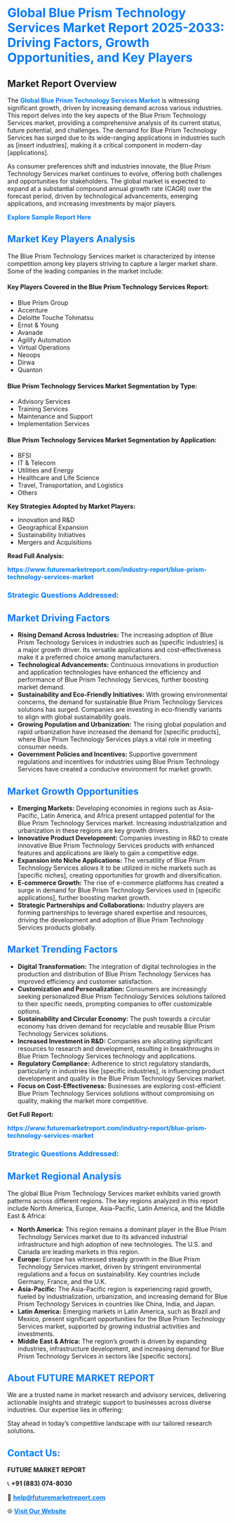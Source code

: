 <h1 style="color: #007BFF;">Global Blue Prism Technology Services Market Report 2025-2033: Driving Factors, Growth Opportunities, and Key Players</h1>

<section id="overview">
<h2>Market Report Overview</h2>
<p>The <a href="https://www.futuremarketreport.com/industry-report/blue-prism-technology-services-market" style="color: #007BFF; text-decoration: none;"><strong>Global Blue Prism Technology Services Market</strong></a> is witnessing significant growth, driven by increasing demand across various industries. This report delves into the key aspects of the Blue Prism Technology Services market, providing a comprehensive analysis of its current status, future potential, and challenges. The demand for Blue Prism Technology Services has surged due to its wide-ranging applications in industries such as [insert industries], making it a critical component in modern-day [applications].</p>
<p>As consumer preferences shift and industries innovate, the Blue Prism Technology Services market continues to evolve, offering both challenges and opportunities for stakeholders. The global market is expected to expand at a substantial compound annual growth rate (CAGR) over the forecast period, driven by technological advancements, emerging applications, and increasing investments by major players.</p>
</section>

<section id="overview">
<p><a href="https://www.futuremarketreport.com/request-sample/reportId=62399" style="color: #007BFF; text-decoration: none;"><strong>Explore Sample Report Here</strong></a></p>
</section>

<section id="key-players">
<h2 style="color: #007BFF;">Market Key Players Analysis</h2>
<p>The Blue Prism Technology Services market is characterized by intense competition among key players striving to capture a larger market share. Some of the leading companies in the market include:</p>
<h4>Key Players Covered in the Blue Prism Technology Services Report:</h4>
<ul><li>Blue Prism Group</li><li>Accenture</li><li>Deloitte Touche Tohmatsu</li><li>Ernst &amp; Young</li><li>Avanade</li><li>Agilify Automation</li><li>Virtual Operations</li><li>Neoops</li><li>Dirwa</li><li>Quanton</li></ul>
<h4>Blue Prism Technology Services Market Segmentation by Type:</h4>
<ul><li>Advisory Services</li><li>Training Services</li><li>Maintenance and Support</li><li>Implementation Services</li></ul>

<h4>Blue Prism Technology Services Market Segmentation by Application:</h4>
<ul><li>BFSI</li><li>IT &amp; Telecom</li><li>Utilities and Energy</li><li>Healthcare and Life Science</li><li>Travel, Transportation, and Logistics</li><li>Others</li></ul>
<p><strong>Key Strategies Adopted by Market Players:</strong></p>
<ul>
<li>Innovation and R&D</li>
<li>Geographical Expansion</li>
<li>Sustainability Initiatives</li>
<li>Mergers and Acquisitions</li>
</ul>
</section>

<section>
<p><strong>Read Full Analysis: </strong></p><a href="https://www.futuremarketreport.com/industry-report/blue-prism-technology-services-market" style="color: #007BFF; text-decoration: none;"><strong>https://www.futuremarketreport.com/industry-report/blue-prism-technology-services-market</strong></a>
<h3 style="color: #007BFF;">Strategic Questions Addressed:</h3>
</section>

<section id="driving-factors">
<h2 style="color: #007BFF;">Market Driving Factors</h2>
<ul>
<li><strong>Rising Demand Across Industries:</strong> The increasing adoption of Blue Prism Technology Services in industries such as [specific industries] is a major growth driver. Its versatile applications and cost-effectiveness make it a preferred choice among manufacturers.</li>
<li><strong>Technological Advancements:</strong> Continuous innovations in production and application technologies have enhanced the efficiency and performance of Blue Prism Technology Services, further boosting market demand.</li>
<li><strong>Sustainability and Eco-Friendly Initiatives:</strong> With growing environmental concerns, the demand for sustainable Blue Prism Technology Services solutions has surged. Companies are investing in eco-friendly variants to align with global sustainability goals.</li>
<li><strong>Growing Population and Urbanization:</strong> The rising global population and rapid urbanization have increased the demand for [specific products], where Blue Prism Technology Services plays a vital role in meeting consumer needs.</li>
<li><strong>Government Policies and Incentives:</strong> Supportive government regulations and incentives for industries using Blue Prism Technology Services have created a conducive environment for market growth.</li>
</ul>
</section>

<section id="growth-opportunities">
<h2 style="color: #007BFF;">Market Growth Opportunities</h2>
<ul>
<li><strong>Emerging Markets:</strong> Developing economies in regions such as Asia-Pacific, Latin America, and Africa present untapped potential for the Blue Prism Technology Services market. Increasing industrialization and urbanization in these regions are key growth drivers.</li>
<li><strong>Innovative Product Development:</strong> Companies investing in R&D to create innovative Blue Prism Technology Services products with enhanced features and applications are likely to gain a competitive edge.</li>
<li><strong>Expansion into Niche Applications:</strong> The versatility of Blue Prism Technology Services allows it to be utilized in niche markets such as [specific niches], creating opportunities for growth and diversification.</li>
<li><strong>E-commerce Growth:</strong> The rise of e-commerce platforms has created a surge in demand for Blue Prism Technology Services used in [specific applications], further boosting market growth.</li>
<li><strong>Strategic Partnerships and Collaborations:</strong> Industry players are forming partnerships to leverage shared expertise and resources, driving the development and adoption of Blue Prism Technology Services products globally.</li>
</ul>
</section>

<section id="trending-factors">
<h2 style="color: #007BFF;">Market Trending Factors</h2>
<ul>
<li><strong>Digital Transformation:</strong> The integration of digital technologies in the production and distribution of Blue Prism Technology Services has improved efficiency and customer satisfaction.</li>
<li><strong>Customization and Personalization:</strong> Consumers are increasingly seeking personalized Blue Prism Technology Services solutions tailored to their specific needs, prompting companies to offer customizable options.</li>
<li><strong>Sustainability and Circular Economy:</strong> The push towards a circular economy has driven demand for recyclable and reusable Blue Prism Technology Services solutions.</li>
<li><strong>Increased Investment in R&D:</strong> Companies are allocating significant resources to research and development, resulting in breakthroughs in Blue Prism Technology Services technology and applications.</li>
<li><strong>Regulatory Compliance:</strong> Adherence to strict regulatory standards, particularly in industries like [specific industries], is influencing product development and quality in the Blue Prism Technology Services market.</li>
<li><strong>Focus on Cost-Effectiveness:</strong> Businesses are exploring cost-efficient Blue Prism Technology Services solutions without compromising on quality, making the market more competitive.</li>
</ul>
</section>

<section>
<p><strong>Get Full Report: </strong></p><a href="https://www.futuremarketreport.com/industry-report/blue-prism-technology-services-market" style="color: #007BFF; text-decoration: none;"><strong>https://www.futuremarketreport.com/industry-report/blue-prism-technology-services-market</strong></a>
<h3 style="color: #007BFF;">Strategic Questions Addressed:</h3>
</section>


<section id="regional-analysis">
<h2 style="color: #007BFF;">Market Regional Analysis</h2>
<p>The global Blue Prism Technology Services market exhibits varied growth patterns across different regions. The key regions analyzed in this report include North America, Europe, Asia-Pacific, Latin America, and the Middle East & Africa:</p>
<ul>
<li><strong>North America:</strong> This region remains a dominant player in the Blue Prism Technology Services market due to its advanced industrial infrastructure and high adoption of new technologies. The U.S. and Canada are leading markets in this region.</li>
<li><strong>Europe:</strong> Europe has witnessed steady growth in the Blue Prism Technology Services market, driven by stringent environmental regulations and a focus on sustainability. Key countries include Germany, France, and the U.K.</li>
<li><strong>Asia-Pacific:</strong> The Asia-Pacific region is experiencing rapid growth, fueled by industrialization, urbanization, and increasing demand for Blue Prism Technology Services in countries like China, India, and Japan.</li>
<li><strong>Latin America:</strong> Emerging markets in Latin America, such as Brazil and Mexico, present significant opportunities for the Blue Prism Technology Services market, supported by growing industrial activities and investments.</li>
<li><strong>Middle East & Africa:</strong> The region’s growth is driven by expanding industries, infrastructure development, and increasing demand for Blue Prism Technology Services in sectors like [specific sectors].</li>
</ul>
</section>

<footer>
<h2 style="color: #007BFF;">About FUTURE MARKET REPORT</h2>
<p>We are a trusted name in market research and advisory services, delivering actionable insights and strategic support to businesses across diverse industries. Our expertise lies in offering:</p>

<p>Stay ahead in today’s competitive landscape with our tailored research solutions.</p>

<h2 style="color: #007BFF;">Contact Us:</h2>
<p><strong>FUTURE MARKET REPORT</strong></p>
<p>📞 <strong>+91 (883) 074-8030</strong></p>
<p>📧 <strong><a href="mailto:help@futuremarketreport.com" style="color: #007BFF;">help@futuremarketreport.com</a></strong></p>
<p>🌐 <strong><a href="https://www.futuremarketreport.com/" style="color: #007BFF;">Visit Our Website</a></strong></p>
</footer>